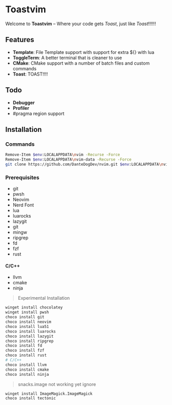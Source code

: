 # Toastvim


Welcome to **Toastvim** – Where your code gets *Toast*, just like *Toast*!!!!!!
## Features

- **Template**: File Template support with support for extra ${} with lua
- **ToggleTerm**: A better terminal that is cleaner to use
- **CMake**: CMake support with a number of batch files and custom commands
- **Toast**: TOAST!!!!

## Todo

- **Debugger**
- **Profiler**
- #pragma region support
  
## Installation

### Commands
```bash
Remove-Item $env:LOCALAPPDATA\nvim -Recurse -Force
Remove-Item $env:LOCALAPPDATA\nvim-data -Recurse -Force
git clone https://github.com/DanteDogDev/nvim.git $env:LOCALAPPDATA\nvim
```

### Prerequisites

- git
- pwsh
- Neovim
- Nerd Font 
- lua
- luarocks
- lazygit
- git
- mingw
- ripgrep
- fd
- fzf
- rust
#### C/C++
- llvm
- cmake
- ninja

> Experimental Installation
```bash
winget install chocolatey
winget install pwsh
choco install git
choco install neovim
choco install lua51
choco install luarocks
choco install lazygit
choco install ripgrep
choco install fd
choco install fzf
choco install rust
# C/C++
choco install llvm
choco install cmake
choco install ninja
```
> snacks.image not working yet ignore
```bash
winget install ImageMagick.ImageMagick
choco install tectonic
```
